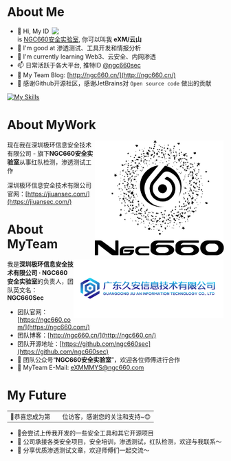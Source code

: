 # About Me

<img align='right' src="https://github-readme-stats.zohan.tech/api?username=ngc660sec&hide_title=true&hide_border=true&show_icons=true&include_all_commits=true&bg_color=0,EC6C6C,FFD479,FFFC79,73FA79&theme=graywhite&locale=cn" width="400">

- 👋 Hi, My ID is [NGC660安全实验室](https://twitter.com/ngc660sec), 你可以叫我 **eXM/云山**
- 💫 I'm good at 渗透测试、工具开发和情报分析
- 🌱 I'm currently learning Web3、云安全、内网渗透
- 📫 日常活跃于各大平台, 推特ID [@ngc660sec](https://twitter.com/AabyssZG)
- 👋 My Team Blog: [http://ngc660.cn/](http://ngc660.cn/)
- 💞️ 感谢Github开源社区，感谢JetBrains对 `Open source code` 做出的贡献

[![My Skills](https://skillicons.dev/icons?i=python,flask,java,spring,idea,go,aws,cloudflare,gcp,linux,raspberrypi,docker,kubernetes,bash,php,html,js,androidstudio,cpp,c,git,githubactions,md,mysql,redis,arduino,ps,pr,twitter)](https://skillicons.dev)

# About MyWork

<img align='right' src="./team.png" width="300">

现在我在深圳极环信息安全技术有限公司 - 旗下**NGC660安全实验室**从事红队检测，渗透测试工作

深圳极环信息安全技术有限公司官网：[https://jiuansec.com/](https://jiuansec.com/)

# About MyTeam

<img align='right' src="./company.png" width="350">

我是**深圳极环信息安全技术有限公司 · NGC660安全实验室**的负责人，团队英文名：**NGC660Sec**

- 团队官网：[https://ngc660.com/](https://ngc660.com/)
- 团队博客：[http://ngc660.cn/](http://ngc660.cn/)
- 团队开源地址：[https://github.com/ngc660sec](https://github.com/ngc660sec)
- 💞️ 团队公众号“**NGC660安全实验室**”，欢迎各位师傅进行合作
- 👋 MyTeam E-Mail: eXMMMYS@ngc660.com

# My Future

<table>
  <tr>
    <td>🥰恭喜您成为第</td>
    <td><img src="https://profile-counter.glitch.me/ngc660sec/count.svg" alt="" /></td>
    <td>位访客，感谢您的关注和支持~😍</td>
  </tr>
</table>


- 💞会尝试上传我开发的一些安全工具和其它开源项目
- 🌱 公司承接各类安全项目，安全培训，渗透测试，红队检测，欢迎与我联系～
- 👋 分享优质渗透测试文章，欢迎师傅们一起交流～

